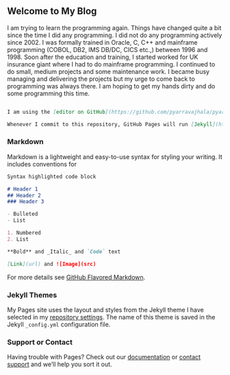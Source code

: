## Welcome to My Blog

I am trying to learn the programming again. Things have changed quite a bit since the time I did any programming. I did not do any programming actively since 2002. I was formally trained in Oracle, C, C++ and mainframe programming (COBOL, DB2, IMS DB/DC, CICS etc.,) between 1996 and 1998. Soon after the education and training,  I started worked for UK insurance giant where I had to do mainframe programming. I continued to do small, medium projects and some maintenance work. I became busy managing and delivering the projects but my urge to come back to programming was always there. I am hoping to get my hands dirty and do some programming this time.

```markdown

I am using the [editor on GitHub](https://github.com/pyarravajhala/pyarravajhala.github.io/edit/master/index.md) to maintain and preview the content for my website in Markdown files.

Whenever I commit to this repository, GitHub Pages will run [Jekyll](https://jekyllrb.com/) to rebuild the pages in my site, from the content in my Markdown files.
```

### Markdown

Markdown is a lightweight and easy-to-use syntax for styling your writing. It includes conventions for

```markdown
Syntax highlighted code block

# Header 1
## Header 2
### Header 3

- Bulleted
- List

1. Numbered
2. List

**Bold** and _Italic_ and `Code` text

[Link](url) and ![Image](src)
```

For more details see [GitHub Flavored Markdown](https://guides.github.com/features/mastering-markdown/).

### Jekyll Themes

My Pages site uses the layout and styles from the Jekyll theme I have selected in my [repository settings](https://github.com/pyarravajhala/pyarravajhala.github.io/settings). The name of this theme is saved in the Jekyll `_config.yml` configuration file.

### Support or Contact

Having trouble with Pages? Check out our [documentation](https://help.github.com/categories/github-pages-basics/) or [contact support](https://github.com/contact) and we’ll help you sort it out.
